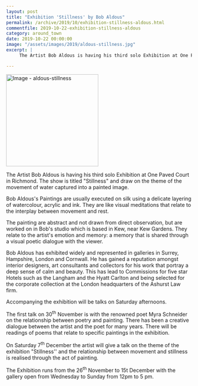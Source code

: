 ```yaml
---
layout: post
title: "Exhibition 'Stillness' by Bob Aldous"
permalink: /archive/2019/10/exhibition-stillness-aldous.html
commentfile: 2019-10-22-exhibition-stillness-aldous
category: around_town
date: 2019-10-22 00:00:00
image: "/assets/images/2019/aldous-stillness.jpg"
excerpt: |
     The Artist Bob Aldous is having his third solo Exhibition at One Paved Court in Richmond. The show is titled "Stillness" and draw on the theme of the movement of water captured into a painted image.

---
```

<a href="/assets/images/2019/aldous-stillness.jpg" title="Click for a larger image"><img src="/assets/images/2019/aldous-stillness-thumb.jpg"
width="250" alt="Image - aldous-stillness"  class="photo right"/></a>


The Artist Bob Aldous is having his third solo Exhibition at One Paved Court in Richmond. The show is titled "Stillness" and draw on the theme of the movement of water captured into a painted image.

Bob Aldous's Paintings are usually executed on silk using a delicate layering of watercolour, acrylic and ink. They are like visual meditations that relate to the interplay between movement and rest.

The painting are abstract and not drawn from direct observation, but are worked on in Bob's studio which is based in Kew, near Kew Gardens. They relate to the artist's emotion and memory: a memory that is shared through a visual poetic dialogue with the viewer.

Bob Aldous has exhibited widely and represented in galleries in Surrey, Hampshire, London and Cornwall. He has gained a reputation amongst interior designers, art consultants and collectors for his work that portray a deep sense of calm and beauty. This has lead to Commissions for five star Hotels such as the Langham and the Hyatt Carlton and being selected for the corporate collection at the London headquarters of the Ashurst Law firm.

Accompanying the exhibition will be talks on Saturday afternoons.

The first talk on 30<sup>th</sup> November is with the renowned poet Myra Schneider on the relationship between poetry and painting. There has been a creative dialogue between the artist and the poet for many years. There will be readings of poems that relate to specific paintings in the exhibition.

On Saturday 7<sup>th</sup> December the artist will give a talk on the theme of the exhibition "Stillness'' and the relationship between movement and stillness is realised through the act of painting.

The Exhibition runs from the 26<sup>th</sup> November to 15t December with the gallery open from Wednesday to Sunday from 12pm to 5 pm.
